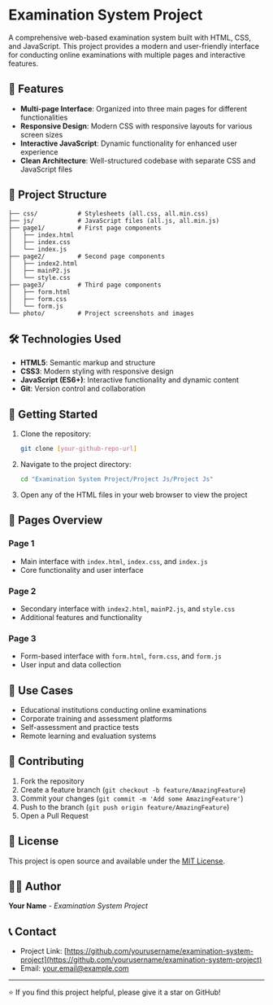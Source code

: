 # Examination System Project

A comprehensive web-based examination system built with HTML, CSS, and JavaScript. This project provides a modern and user-friendly interface for conducting online examinations with multiple pages and interactive features.

## 🚀 Features

- **Multi-page Interface**: Organized into three main pages for different functionalities
- **Responsive Design**: Modern CSS with responsive layouts for various screen sizes
- **Interactive JavaScript**: Dynamic functionality for enhanced user experience
- **Clean Architecture**: Well-structured codebase with separate CSS and JavaScript files

## 📁 Project Structure

```
├── css/           # Stylesheets (all.css, all.min.css)
├── js/            # JavaScript files (all.js, all.min.js)
├── page1/         # First page components
│   ├── index.html
│   ├── index.css
│   └── index.js
├── page2/         # Second page components
│   ├── index2.html
│   ├── mainP2.js
│   └── style.css
├── page3/         # Third page components
│   ├── form.html
│   ├── form.css
│   └── form.js
└── photo/         # Project screenshots and images
```

## 🛠️ Technologies Used

- **HTML5**: Semantic markup and structure
- **CSS3**: Modern styling with responsive design
- **JavaScript (ES6+)**: Interactive functionality and dynamic content
- **Git**: Version control and collaboration

## 🚀 Getting Started

1. Clone the repository:
   ```bash
   git clone [your-github-repo-url]
   ```

2. Navigate to the project directory:
   ```bash
   cd "Examination System Project/Project Js/Project Js"
   ```

3. Open any of the HTML files in your web browser to view the project

## 📱 Pages Overview

### Page 1
- Main interface with `index.html`, `index.css`, and `index.js`
- Core functionality and user interface

### Page 2
- Secondary interface with `index2.html`, `mainP2.js`, and `style.css`
- Additional features and functionality

### Page 3
- Form-based interface with `form.html`, `form.css`, and `form.js`
- User input and data collection

## 🎯 Use Cases

- Educational institutions conducting online examinations
- Corporate training and assessment platforms
- Self-assessment and practice tests
- Remote learning and evaluation systems

## 🤝 Contributing

1. Fork the repository
2. Create a feature branch (`git checkout -b feature/AmazingFeature`)
3. Commit your changes (`git commit -m 'Add some AmazingFeature'`)
4. Push to the branch (`git push origin feature/AmazingFeature`)
5. Open a Pull Request

## 📄 License

This project is open source and available under the [MIT License](LICENSE).

## 👨‍💻 Author

**Your Name** - *Examination System Project*

## 📞 Contact

- Project Link: [https://github.com/yourusername/examination-system-project](https://github.com/yourusername/examination-system-project)
- Email: your.email@example.com

---

⭐ If you find this project helpful, please give it a star on GitHub!
